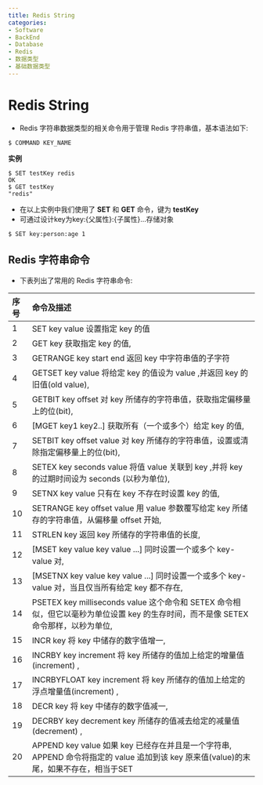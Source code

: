 ```yaml
---
title: Redis String
categories:
- Software
- BackEnd
- Database
- Redis
- 数据类型
- 基础数据类型
---
```

# Redis String

- Redis 字符串数据类型的相关命令用于管理 Redis 字符串值，基本语法如下:

```shell
$ COMMAND KEY_NAME
```

**实例**

```shell
$ SET testKey redis
OK
$ GET testKey
"redis"
```

- 在以上实例中我们使用了 **SET** 和 **GET** 命令，键为 **testKey**
- 可通过设计key为key:{父属性}:{子属性}...存储对象

```shell
$ SET key:person:age 1
```

## Redis 字符串命令

- 下表列出了常用的 Redis 字符串命令:

| 序号 | 命令及描述                                                   |
| :--- | :----------------------------------------------------------- |
| 1    | SET key value  设置指定 key 的值                             |
| 2    | GET key  获取指定 key 的值,                                  |
| 3    | GETRANGE key start end  返回 key 中字符串值的子字符          |
| 4    | GETSET key value 将给定 key 的值设为 value ,并返回 key 的旧值(old value), |
| 5    | GETBIT key offset 对 key 所储存的字符串值，获取指定偏移量上的位(bit), |
| 6    | [MGET key1 key2..\] 获取所有（一个或多个）给定 key 的值,       |
| 7    | SETBIT key offset value 对 key 所储存的字符串值，设置或清除指定偏移量上的位(bit), |
| 8    | SETEX key seconds value 将值 value 关联到 key ,并将 key 的过期时间设为 seconds (以秒为单位), |
| 9    | SETNX key value 只有在 key 不存在时设置 key 的值,            |
| 10   | SETRANGE key offset value 用 value 参数覆写给定 key 所储存的字符串值，从偏移量 offset 开始, |
| 11   | STRLEN key 返回 key 所储存的字符串值的长度,                  |
| 12   | [MSET key value key value ...\] 同时设置一个或多个 key-value 对, |
| 13   | [MSETNX key value key value ...\]  同时设置一个或多个 key-value 对，当且仅当所有给定 key 都不存在, |
| 14   | PSETEX key milliseconds value 这个命令和 SETEX 命令相似，但它以毫秒为单位设置 key 的生存时间，而不是像 SETEX 命令那样，以秒为单位, |
| 15   | INCR key 将 key 中储存的数字值增一,                          |
| 16   | INCRBY key increment 将 key 所储存的值加上给定的增量值(increment) , |
| 17   | INCRBYFLOAT key increment 将 key 所储存的值加上给定的浮点增量值(increment) , |
| 18   | DECR key 将 key 中储存的数字值减一,                          |
| 19   | DECRBY key decrement key 所储存的值减去给定的减量值(decrement) , |
| 20   | APPEND key value 如果 key 已经存在并且是一个字符串, APPEND 命令将指定的 value 追加到该 key 原来值(value)的末尾，如果不存在，相当于SET |